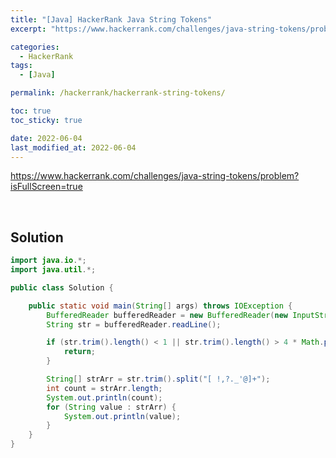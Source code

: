 ```yaml
---
title: "[Java] HackerRank Java String Tokens"
excerpt: "https://www.hackerrank.com/challenges/java-string-tokens/problem?isFullScreen=true"

categories:
  - HackerRank
tags:
  - [Java]

permalink: /hackerrank/hackerrank-string-tokens/

toc: true
toc_sticky: true

date: 2022-06-04
last_modified_at: 2022-06-04
---
```


<https://www.hackerrank.com/challenges/java-string-tokens/problem?isFullScreen=true>

<br>

## Solution

```java
import java.io.*;
import java.util.*;

public class Solution {

    public static void main(String[] args) throws IOException {
        BufferedReader bufferedReader = new BufferedReader(new InputStreamReader(System.in));
        String str = bufferedReader.readLine();

        if (str.trim().length() < 1 || str.trim().length() > 4 * Math.pow(10, 5)) {
            return;
        }

        String[] strArr = str.trim().split("[ !,?._'@]+");
        int count = strArr.length;
        System.out.println(count);
        for (String value : strArr) {
            System.out.println(value);
        }
    }
}
```